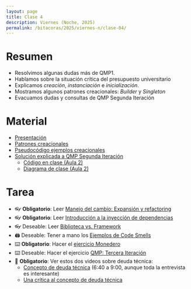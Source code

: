 ```yaml
---
layout: page
title: Clase 4
description: Viernes (Noche, 2025)
permalink: /bitacoras/2025/viernes-n/clase-04/
---
```



# Resumen

- Resolvimos algunas dudas más de QMP1.
- Hablamos sobre la situación crítica del presupuesto universitario
- Explicamos _creación_, _instanciación_ e _inicialización_.
- Mostramos algunos patrones creacionales: _Builder_ y _Singleton_
- Evacuamos dudas y consultas de QMP Segunda Iteración

# Material

- [Presentación](https://docs.google.com/presentation/d/11khwAxqgbNdD7tqkgkaTlvoa1u3x1YjjW1J8TzJnQQQ/edit#slide=id.g35f391192_00)
- [Patrones creacionales](https://docs.google.com/document/d/1jyjLJiXhScB8204qPOHyHWqE5gRINvAbV3F4-x2E-hI/edit#)
- [Pseudocódigo ejemplos creacionales](https://github.com/dds-utn/ejemplos-creacionales)
- [Solución explicada a QMP Segunda Iteración](https://docs.google.com/document/d/1NeSJWVvj5JlEZo89kh99lO22X7GCJsPETSuNfw6cVeM/edit)
    - [Código en clase (Aula 2)](https://gist.github.com/flbulgarelli/56cfcef53fb45da3fd8bf27fff58e427)
    - [Diagrama de clase (Aula 2)](https://www.plantuml.com/plantuml/png/JOun3i8m34LtdyBgb0xb01Ngm8x4q0kOnXAH6bBPMH3YxjIaYLYYvCNlVoyhgU9D-Ea9t_01AEHAcINGkZD4D7xC35Fx-qEpKAJgNf88-IG_LpdFOKlEZhwyg-_gnVWYJ582NO_Z4Mt5BMuuxKrrrn6xipcPTUe07i4pSjpo2oF7Euj-0G00)

# Tarea

- 👓 **Obligatorio**: Leer [Manejo del cambio: Expansión y refactoring](https://docs.google.com/document/d/1cAje0qwy3Cus_ob0r-tatbcT01sDFeLt3MmSVmLeSxk/edit?usp=sharing)
- 👓 **Obligatorio**: Leer [Introducción a la inyección de dependencias](https://docs.google.com/document/d/1GsW-hVF0XR76KunDILqkltyE1KIBvj3ldCCkyStjne0/edit?usp=sharing)
- 👓 Deseable: Leer [Biblioteca vs. Framework](https://docs.google.com/document/d/1D_MCoh4J8kL1MAKNlbDgAMu2nYxri-81nZBYOPFWnO0/edit#heading=h.6ab0fffv8tld)
- 🖨️ Deseable: Tener a mano los [Ejemplos de Code Smells](https://docs.google.com/document/d/1N-ZFQqcmge7TozZ1zOcW1tbFrn9IFEJm91X8MFGysik/edit?usp=sharing)
- ⌨️ **Obligatorio**: Hacer el [ejercicio Monedero](https://github.com/dds-utn/dds-monedero-java8)
- ⌨️ Deseable: Hacer el ejercicio [QMP: Tercera Iteración](https://docs.google.com/document/d/1XGb_Xt2v3viZY4RNky6zguL-ATv1iqEzHWhK4a6vsIk/edit#)
- 🎥 **Obligatorio**: Ver estos dos videos sobre deuda técnica:
   - [Concepto de deuda técnica](https://www.youtube.com/watch?v=OfIYiyg1op8&t=400s) (6:40 a 9:00, aunque toda la entrevista es interesante)
   - [Una crítica al concepto de deuda técnica](https://www.youtube.com/watch?v=DvfMOJaIzhY)
